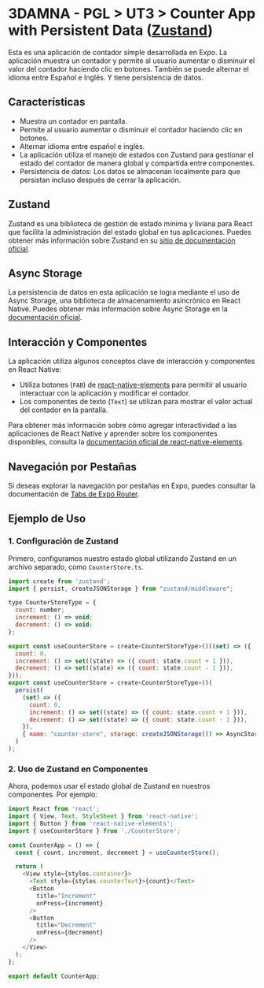 # 3DAMNA - PGL > UT3 > Counter App with Persistent Data ([Zustand](https://zustand-demo.pmnd.rs/))

Esta es una aplicación de contador simple desarrollada en Expo. La aplicación muestra un contador y permite al usuario aumentar o disminuir el valor del contador haciendo clic en botones. También se puede alternar el idioma entre Español e Inglés. Y tiene persistencia de datos.

## Características

- Muestra un contador en pantalla.
- Permite al usuario aumentar o disminuir el contador haciendo clic en botones.
- Alternar idioma entre español e inglés.
- La aplicación utiliza el manejo de estados con Zustand para gestionar el estado del contador de manera global y compartida entre componentes.
- Persistencia de datos: Los datos se almacenan localmente para que persistan incluso después de cerrar la aplicación.

## Zustand

Zustand es una biblioteca de gestión de estado mínima y liviana para React que facilita la administración del estado global en tus aplicaciones. Puedes obtener más información sobre Zustand en su [sitio de documentación oficial](https://github.com/pmndrs/zustand).

## Async Storage

La persistencia de datos en esta aplicación se logra mediante el uso de Async Storage, una biblioteca de almacenamiento asincrónico en React Native. Puedes obtener más información sobre Async Storage en la [documentación oficial](https://react-native-async-storage.github.io/async-storage/docs/install).

## Interacción y Componentes

La aplicación utiliza algunos conceptos clave de interacción y componentes en React Native:

- Utiliza botones (`FAB`) de [react-native-elements](https://reactnativeelements.com/) para permitir al usuario interactuar con la aplicación y modificar el contador.
- Los componentes de texto (`Text`) se utilizan para mostrar el valor actual del contador en la pantalla.

Para obtener más información sobre cómo agregar interactividad a las aplicaciones de React Native y aprender sobre los componentes disponibles, consulta la [documentación oficial de react-native-elements](https://reactnativeelements.com/docs/3.4.2/fab).

## Navegación por Pestañas

Si deseas explorar la navegación por pestañas en Expo, puedes consultar la documentación de [Tabs de Expo Router](https://docs.expo.dev/router/advanced/tabs/).

## Ejemplo de Uso

### 1. Configuración de Zustand

Primero, configuramos nuestro estado global utilizando Zustand en un archivo separado, como `CounterStore.ts`.

```javascript
import create from 'zustand';
import { persist, createJSONStorage } from "zustand/middleware";

type CounterStoreType = {
  count: number;
  increment: () => void;
  decrement: () => void;
};

export const useCounterStore = create<CounterStoreType>()((set) => ({
  count: 0,
  increment: () => set((state) => ({ count: state.count + 1 })),
  decrement: () => set((state) => ({ count: state.count - 1 })),
}));
export const useCounterStore = create<CounterStoreType>()(
  persist(
    (set) => ({
      count: 0,
      increment: () => set((state) => ({ count: state.count + 1 })),
      decrement: () => set((state) => ({ count: state.count - 1 })),
    }),
    { name: "counter-store", storage: createJSONStorage(() => AsyncStorage) }
  )
);
```

### 2. Uso de Zustand en Componentes

Ahora, podemos usar el estado global de Zustand en nuestros componentes. Por ejemplo:

```javascript
import React from 'react';
import { View, Text, StyleSheet } from 'react-native';
import { Button } from 'react-native-elements';
import { useCounterStore } from './CounterStore';

const CounterApp = () => {
  const { count, increment, decrement } = useCounterStore();

  return (
    <View style={styles.container}>
      <Text style={styles.counterText}>{count}</Text>
      <Button
        title="Increment"
        onPress={increment}
      />
      <Button
        title="Decrement"
        onPress={decrement}
      />
    </View>
  );
};

export default CounterApp;
